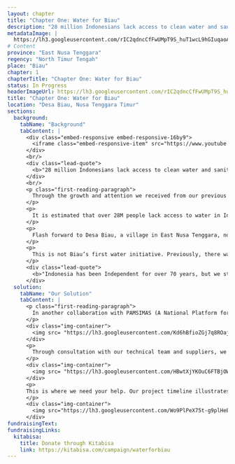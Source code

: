```yaml
---
layout: chapter
title: "Chapter One: Water for Biau"
description: "28 million Indonesians lack access to clean water and sanitation. Help us bring that number down by 771."
metadataImage: |
  https://lh3.googleusercontent.com/rIC2qdncCfFwUMpT9S_huT1wcL9hGIuqaoAV9EUktR3GrS_83ptHR5dMPmGK-PCZeN9DkcnWubWQfSu1B4V1GlwOdnJtYEM7yMNuh1ItMDyE8lKwVCfGZCfYz2N3CqeJlGgTUIYxpLjZ8ZAa6GQxg_rDkF0wF-AcJaDmRvgj0TD4-eqjB6LMkYUldBGEUrPX86zSlr8hHml3sUy2kN0oYL7e4vaGaIlE5F6SUW4zotsuE-tpMVbMMeVd_PQ4VBxK9TWOPzNlysOHqawn0CdMsVe-vPYVvJb0j4nk2oGGG2Yf3y_NfkuthRSROX-_9AZHm-IL-elBecBh7qG2mrhzmQmWx2WPXsvp6Dhd_iRlac2xTdVbW57H6w5TerWdhl99-gFgLGjmP0bMWfwHnCKWxPLoLdEPqVyckL-29QIVLPR67OL8tQ-TXh3vz4MwLl__6PRrT7JLBY6EVQt3olGWxe_Lyumt3ksAqEpzbLQOPR_XhciSPOWpWk9dklEUwBIrV-Qj-p_nzoy0gg289gCgxrDJSzFoejsHGdMu5VD4M_kod0LkQ0rqHraNeHkIU8pTDktOaBHQwK0guqPGGphHLkdAbtiuqNsXrDmoIc3ueOijQANA7ViShYU7vi3Whwhl6fGnqZPwRVbUFSr3cD-eIwlhUprUluPSXRrHGn-0ywr0zinQdwKyhEVwTbOUFhJSTQibayw6CyBo09zOVKEXjyZ8th0FZHDC4D8wlaPUkC8ml9oJBHeFd7g=w1248-h836-no
# Content
province: "East Nusa Tenggara"
regency: "North Timur Tengah"
place: "Biau"
chapter: 1
chapterTitle: "Chapter One: Water for Biau"
status: In Progress
headerImageUrl: https://lh3.googleusercontent.com/rIC2qdncCfFwUMpT9S_huT1wcL9hGIuqaoAV9EUktR3GrS_83ptHR5dMPmGK-PCZeN9DkcnWubWQfSu1B4V1GlwOdnJtYEM7yMNuh1ItMDyE8lKwVCfGZCfYz2N3CqeJlGgTUIYxpLjZ8ZAa6GQxg_rDkF0wF-AcJaDmRvgj0TD4-eqjB6LMkYUldBGEUrPX86zSlr8hHml3sUy2kN0oYL7e4vaGaIlE5F6SUW4zotsuE-tpMVbMMeVd_PQ4VBxK9TWOPzNlysOHqawn0CdMsVe-vPYVvJb0j4nk2oGGG2Yf3y_NfkuthRSROX-_9AZHm-IL-elBecBh7qG2mrhzmQmWx2WPXsvp6Dhd_iRlac2xTdVbW57H6w5TerWdhl99-gFgLGjmP0bMWfwHnCKWxPLoLdEPqVyckL-29QIVLPR67OL8tQ-TXh3vz4MwLl__6PRrT7JLBY6EVQt3olGWxe_Lyumt3ksAqEpzbLQOPR_XhciSPOWpWk9dklEUwBIrV-Qj-p_nzoy0gg289gCgxrDJSzFoejsHGdMu5VD4M_kod0LkQ0rqHraNeHkIU8pTDktOaBHQwK0guqPGGphHLkdAbtiuqNsXrDmoIc3ueOijQANA7ViShYU7vi3Whwhl6fGnqZPwRVbUFSr3cD-eIwlhUprUluPSXRrHGn-0ywr0zinQdwKyhEVwTbOUFhJSTQibayw6CyBo09zOVKEXjyZ8th0FZHDC4D8wlaPUkC8ml9oJBHeFd7g=w1248-h836-no
title: "Chapter One: Water for Biau"
location: "Desa Biau, Nusa Tenggara Timur"
sections:
  background:
    tabName: "Background"
    tabContent: |
      <div class="embed-responsive embed-responsive-16by9">
        <iframe class="embed-responsive-item" src="https://www.youtube.com/embed/F18sMjSzh08?playlist=OPqF_AJxTbM" frameborder="0" allow="accelerometer; autoplay; encrypted-media; gyroscope; picture-in-picture" allowfullscreen" allowfullscreen></iframe>
      </div>
      <br/>
      <div class="lead-quote">
        <b>"28 million Indonesians lack access to clean water and sanitation. Help us bring that number down by 771."</b>
      </div>
      <br/>
      <p class="first-reading-paragraph">
        Through the growth and attention we received from our previous projects, we found that there was a large community of Indonesian students in the US who wanted to take action in their home. It was only natural that with one of the largest Indonesian student community in the US, new branch emerged in Seattle not long after our first project ended in January 2018. Now led by Indonesian students from various universities and community colleges, a few determined individuals began Solar Chapter Seattle in 2018. 
      </p>
      <p>
        It is estimated that over 28M people lack access to water in Indonesia, and through much deliberation and discussion, we couldn’t deny that water is a basic necessity. With that, our chapter in Seattle saw this importance and decided to grow our water initiative to other villages. 
      </p>
      <p>
        Flash forward to Desa Biau, a village in East Nusa Tenggara, not too far from where our first project was established, we decided to take on our second water initiative. Biau is a community that makes their living through growing and selling sirih (betel leaves). They spend their time tending their crops while the kids would go to school, and on rainy days, they pool rain water to have water for their crops. The village has over 700 residents, spanning different ages, and a water source 4km (2.5mi) away. Similar to Umutnana, residents had to carry jugs of water and walk for miles, taking up precious time in their day. 
      </p>
      <p>
        This is not Biau’s first water initiative. Previously, there was a government initiative that designed a water distribution system to allow immediate access to water in the village. Unfortunately, the system had a design flaw and used diesel— a much more expensive source of energy. All in all, this initiative, failed to bring residents access to water. This is only one of the many examples of the inequality in infrastructure development in Indonesia. For this reason, we hope we can help and improve the quality of life of these people, starting from their basic necessities—clean water.
      </p>
      <div class="lead-quote">
        <b>"Indonesia has been Independent for over 70 years, but we still don’t have access to water without having to walk for miles"</b> - Biau Resident
      </div>
  solution:
    tabName: "Our Solution"
    tabContent: |
      <p class="first-reading-paragraph">
        In another collaboration with PAMSIMAS (A National Platform for Rural Water Supply and Sanitation) a government platform aimed to provide easier access to clean water for residents in rural areas of Indonesia. We plan to fix the water distribution system from the main water source, while utilizing solar panels and pumps. 
      </p> 
      <div class="img-container">
        <img src= "https://lh3.googleusercontent.com/Kd6hBfioZGj7q8ROajaBxkJjuWLW1mjQ6y4bIZWGaXrJ_AmbKjnIk6CF0R3wMyMbrqCGWvVzXtt_7CXS48sh-WdqwmucSGKpV7Npgm2OjyCWaSYDe7Cr-E--YpZYiT0FynaJ8PyuzRdW2Qkyd11kQnINgdwjvvCTg7R8zJnsPwsSI2znyLurT3KGoyLM4BCeEbZeilI4BiT1622UXE0RX_Tuq85SEuhsxBJnpqIlnWMgpodEvvXxdIQqt2qLx0ARs95PT-TjX-CTM7FoNKEpQjnxM1Nr5m7B7od49a2HxSXWZb2OR-MMyp4kDIAdHgb0yp0IK1uEZmdRgb8XoJ8PPrv2Yk4fXPjwELUIZwiFfTM66H2_L_A721uIHpAfu4iiGBMUT2oajfyLYcCrBgClINnOMKYeJYiK3gs5pqWylahC6mQpcuJUCv3NtWNNR8AqDnowBC1cy3xwa-bIPyrzo6IIsvLhxLtKpGwkwQGiWNEWphRw1Fmeb5q5kIfWel0BB_sq7kqH2N_72MoKZbcjq-Cel8rxWrEc8QrNcHg4ZUIZaIWAvjgNAgBgsxGgxamJOAy91sqpkbhCUE38pZhBhYQrgP47JAjxqAK2iPejoFguuGwA1kZZgFeQNxS5yS_hdM6ejcDK9Fje8wfLK9NM3mB1D2do2X9LlH27_7FafRay0L-QcUwvS7slyawZDXYzp0ymCb54vqclaPDPfJzRwd-3ksMPyT-i6StTYttf9-D3-LAdgorI7A=w995-h1029-no" class="img-fluid" />
      </div>
      <p>
        Through consultation with our technical team and suppliers, we have determined our preliminary systems layout. Our plan includes about 40 solar panels and a submersible pump, that will support the geography and needs of the village, as listed Additionally, the higher elevation will allow us to use gravity to our advantage, so we plan to use bamboo pipe from the existing water source to a reservoir (A) that will be built in collaboration with the village. This is where we would place the solar pump system and use 3km of HDPE pipes to deliver water to an existing reservoir (B) in the village. The reservoir is placed at the highest point of the village, and will then be distributed to community taps closer to the villager’s homes.
      </p>
      <div class="img-container">
        <img src= "https://lh3.googleusercontent.com/HBwtXjYKOuC6FTBjOWHexFnBkmzuOqmfO43mquOI9n6iip17Yxm773cukK_zG21Uue2mzRg6SKWl1RcuJLI7gaGTfyiJMyHuX-S8uMU2sC3sp3B_x4q9yZs4z5jo3cBeQrsXm3iCZOQsq-74tkm5R2JlWXsTIbChQhtvWW5GqowwlOSck5_8cLK5ZBrCyd_fBw55Qlddt6vMIVBv3TxSiwtlaZH6TaSnX8nnRAHJi-6zQDX965jyS9WlPN_W7wBzixQyq3NK_htUiQUwYYFnG7dLS5CNaJ6cBqv9mozarXWeuwt991xYol2v3SNmFCs4667YqPLVZ_yjtJivQMZc8W-wV4PUEMsWdhLPo2I3mqXfD3AeiZXTNTqYWlJucDea-Szjmv547Ecs_f9mIbsI9DbOR_rwC0HfRuzdmLkL5_ZpV23fJouIbE2n9KEYytAY3e_mOFdlikd5EFOfB0wqEkJOC_9dmPat4wzE6FIDTsi8cmMEg6QrXQL0ug3Mbh_aFk4TRR5munLP32PqQslUDyUDJS6hf9GE9pKsUZfYSP1DnuFAErszBmRlfFB5SVyFVU4uxQCSdwefYn6AQt_KDlZ9vJtqvjriTzLp1iuyP5Yz58cWp04ytzgD1OONogfR1CWXSurFxL-PoA0pX0I8kmhrQbFJ95w3Q0yH9XRbuCsxe2laPzQx7lNtOxei3XEUPsDhGMBRz1CQfHLpLJM90Oa2nRNQnfldti3nfJeqtVEtN5XAe0nX4Bg=w1000-h1442-no" class="img-fluid" />
      </div>
      <p>
      This is where we need your help. Our project timeline illustrates our plan for the months ahead, and it is us preparing for our planned implementation in June.
      </p>
      <div class="img-container">
        <img src="https://lh3.googleusercontent.com/Wo9PlPeX75t-g9plHeEAXRgPCglSye7HilwMZE_fRwgheUVeqqIMvqpTScthQ1bBau781s0bstM7Hjp4rOkJBHq7r4ubkjkA5PJ52bhjcUXEVIxee94jvsoRcx82boOxKLULCZB7HAGIPhNxBm5igypD5v78Gj9IE3HI7FcB1_QWezWgnLVPvR0V2ANZMkUxpzFBMY-k092PBHN5498pVLuY15AM0x_PdeMXzXk7BLgXgEFzn4UwZnRt2gL9FETIbuDfVAVvANSyE6Dxzdr63pAgdex0pSk7SkSwUQjrzEUuTF5iSBHK6v9lrSmdlC__NyzdDOIf4jXqrS6WO0PjHwJiobxokDeiYo4IJ_vazlgJVvdpPECEJwA1YVHQLFnTEDSy3fZMFbLyFOURnQCU44d9maGsF6fuE1tKjlNo2t0W8Pxxp5lHTzzDpB6dyhEVsNSm1AH9ufa8TttOqA6t2KmlP_TMDLauOa0KzLcj7d3YAAfccuK1_0FBrGcUnqTQ0ET2qInqMcPjZCtIyBtzRETUaGtqt4fPIKZI7wjvIyhCbQWIcm1gesLm3XEFihIkC34IS5UEW_n5G_5QqyqFNCKmOTpQK4E3N3Q9JguQ4C0YljmQQYIHY2DBvZtmlmXQ6zrwnFIGOiqy7F1Wdqm0SoHSllJ-v5qyOrJxgOmWVBSN7H6wEeUDS_qbdtOLL2dj2nDN3RefdWUUgRcxZMYlARrMR-c-d2bEYX36Z8g8qYRPoLPCmYyae9w=w1196-h316-no" class="img-fluid" />
      </div>
fundraisingText:
fundraisingLinks:
  kitabisa:
    title: Donate through Kitabisa
    link: https://kitabisa.com/campaign/waterforbiau
---
```

